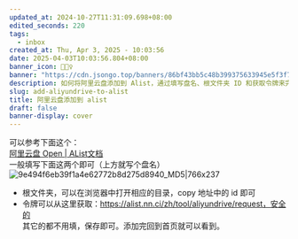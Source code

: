 ```yaml
---
updated_at: 2024-10-27T11:31:09.698+08:00
edited_seconds: 220
tags:
  - inbox
created_at: Thu, Apr 3, 2025 - 10:03:56
date: 2025-04-03T10:03:56.804+08:00
banner_icon: 🤵🏼‍♀️
banner: "https://cdn.jsongo.top/banners/86bf43bb5c48b399375633945e5f3f72.jpg"
description: 如何将阿里云盘添加到 Alist，通过填写盘名、根文件夹 ID 和获取令牌来完成配置
slug: add-aliyundrive-to-alist
title: 阿里云盘添加到 alist
draft: false
banner-display: cover
---
```

可以参考下面这个：  
[阿里云盘 Open \| AList文档](https://alist.nn.ci/zh/guide/drivers/aliyundrive_open.html)  
一般填写下面这两个即可（上方就写个盘名）  
![9e494f6eb39f1a4e62772b8d275d8940_MD5|766x237](https://cdn.jsongo.top/2025/04/e4496ce3ccb9bf1448df4a5455d9f572.webp)
- 根文件夹，可以在浏览器中打开相应的目录，copy 地址中的 id 即可
- 令牌可以从这里获取：https://alist.nn.ci/zh/tool/aliyundrive/request，安全的  
其它的都不用填，保存即可。添加完回到首页就可以看到。
